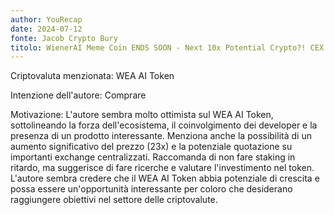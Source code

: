 ```yaml
---
author: YouRecap
date: 2024-07-12
fonte: Jacob Crypto Bury
titolo: WienerAI Meme Coin ENDS SOON - Next 10x Potential Crypto?! CEX Listings?!
---
```


Criptovaluta menzionata: WEA AI Token

Intenzione dell'autore: Comprare

Motivazione: L'autore sembra molto ottimista sul WEA AI Token, sottolineando la forza dell'ecosistema, il coinvolgimento dei developer e la presenza di un prodotto interessante. Menziona anche la possibilità di un aumento significativo del prezzo (23x) e la potenziale quotazione su importanti exchange centralizzati. Raccomanda di non fare staking in ritardo, ma suggerisce di fare ricerche e valutare l'investimento nel token. L'autore sembra credere che il WEA AI Token abbia potenziale di crescita e possa essere un'opportunità interessante per coloro che desiderano raggiungere obiettivi nel settore delle criptovalute.
